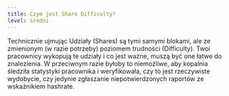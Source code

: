 ```yaml
---
title: Czym jest Share Difficulty?
level: średni
---
```


Technicznie ujmując Udziały (Shares) są tymi samymi blokami, ale ze zmienionym (w razie potrzeby) poziomem trudności (Difficulty). Twoi pracownicy wykopują te udziały i co jest ważne, muszą być one łatwe do znalezienia. W przeciwnym razie byłoby to niemożliwe, aby kopalnia śledziła statystyki pracownika i weryfikowała, czy to jest rzeczywiste wydobycie, czy jedynie zgłaszanie niepotwierdzonych raportów ze wskaźnikiem hashrate.
